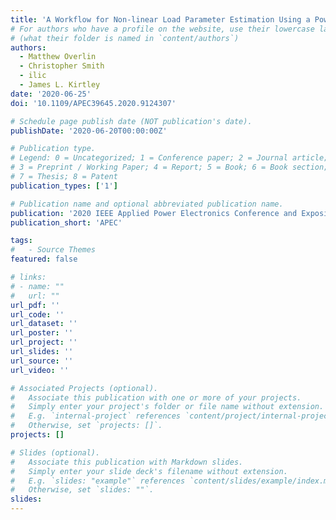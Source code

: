 ```yaml
---
title: 'A Workflow for Non-linear Load Parameter Estimation Using a Power-Hardware-in-the-Loop Experimental Testbed'
# For authors who have a profile on the website, use their lowercase last name
# (what their folder is named in `content/authors`)
authors:
  - Matthew Overlin
  - Christopher Smith
  - ilic
  - James L. Kirtley
date: '2020-06-25'
doi: '10.1109/APEC39645.2020.9124307'

# Schedule page publish date (NOT publication's date).
publishDate: '2020-06-20T00:00:00Z'

# Publication type.
# Legend: 0 = Uncategorized; 1 = Conference paper; 2 = Journal article;
# 3 = Preprint / Working Paper; 4 = Report; 5 = Book; 6 = Book section;
# 7 = Thesis; 8 = Patent
publication_types: ['1']

# Publication name and optional abbreviated publication name.
publication: '2020 IEEE Applied Power Electronics Conference and Exposition'
publication_short: 'APEC'

tags:
#   - Source Themes
featured: false

# links:
# - name: ""
#   url: ""
url_pdf: ''
url_code: ''
url_dataset: ''
url_poster: ''
url_project: ''
url_slides: ''
url_source: ''
url_video: ''

# Associated Projects (optional).
#   Associate this publication with one or more of your projects.
#   Simply enter your project's folder or file name without extension.
#   E.g. `internal-project` references `content/project/internal-project/index.md`.
#   Otherwise, set `projects: []`.
projects: []

# Slides (optional).
#   Associate this publication with Markdown slides.
#   Simply enter your slide deck's filename without extension.
#   E.g. `slides: "example"` references `content/slides/example/index.md`.
#   Otherwise, set `slides: ""`.
slides:
---
```

